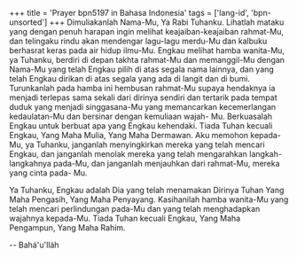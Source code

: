 +++
title = 'Prayer bpn5197 in Bahasa Indonesia'
tags = ['lang-id', 'bpn-unsorted']
+++
Dimuliakanlah Nama-Mu, Ya Rabi Tuhanku.
Lihatlah mataku yang dengan penuh harapan ingin melihat keajaiban-keajaiban rahmat-Mu, dan telingaku rindu akan mendengar lagu-lagu merdu-Mu dan kalbuku berhasrat keras pada air hidup ilmu-Mu.
Engkau melihat hamba wanita-Mu, ya Tuhanku, berdiri di depan takhta rahmat-Mu dan memanggil-Mu dengan Nama-Mu yang telah Engkau pilih di atas segala nama lainnya, dan yang telah Engkau dirikan di atas segala yang ada di langit dan di bumi. Turunkanlah pada hamba ini hembusan rahmat-Mu supaya hendaknya ia menjadi terlepas sama sekali dari dirinya sendiri dan tertarik pada tempat duduk yang menjadi singgasana-Mu yang memancarkan kecemerlangan kedaulatan-Mu dan bersinar dengan kemuliaan wajah- Mu. Berkuasalah Engkau untuk berbuat apa yang Engkau kehendaki. Tiada Tuhan kecuali Engkau, Yang Maha Mulia, Yang Maha Dermawan.
Aku memohon kepada-Mu, ya Tuhanku, janganlah menyingkirkan mereka yang telah mencari Engkau, dan janganlah menolak mereka yang telah mengarahkan langkah-langkahnya pada-Mu, dan janganlah menjauhkan dari rahmat-Mu, mereka yang cinta pada- Mu.

Ya Tuhanku, Engkau adalah Dia yang telah menamakan Dirinya Tuhan Yang Maha Pengasih, Yang Maha Penyayang. Kasihanilah hamba wanita-Mu yang telah mencari perlindungan pada-Mu dan yang telah menghadapkan wajahnya kepada-Mu. Tiada Tuhan kecuali Engkau, Yang Maha Pengampun, Yang Maha Rahim.

-- Bahá'u'lláh
